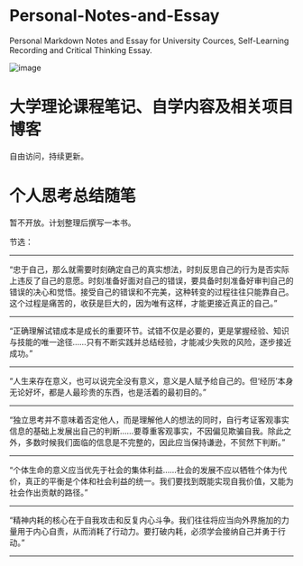# Personal-Notes-and-Essay
 Personal Markdown Notes and Essay for University Cources, Self-Learning Recording and Critical Thinking Essay.

 ![image](https://github.com/user-attachments/assets/6e3b6d08-dd35-4306-afd5-2660b9f5b60a)

# 大学理论课程笔记、自学内容及相关项目博客

自由访问，持续更新。

# 个人思考总结随笔

暂不开放。计划整理后撰写一本书。

节选：

***

“忠于自己，那么就需要时刻确定自己的真实想法，时刻反思自己的行为是否实际上违反了自己的意愿。时刻准备好面对自己的错误，要具备时刻准备好审判自己的错误的决心和觉悟。接受自己的错误和不完美，这种转变的过程往往只能靠自己。这个过程是痛苦的，收获是巨大的，因为唯有这样，才能更接近真正的自己。”

***

“正确理解试错成本是成长的重要环节。试错不仅是必要的，更是掌握经验、知识与技能的唯一途径……只有不断实践并总结经验，才能减少失败的风险，逐步接近成功。”

***

“人生来存在意义，也可以说完全没有意义，意义是人赋予给自己的。但‘经历’本身无论好坏，都是人最珍贵的东西，也是活着的最初目的。”

***

“独立思考并不意味着否定他人，而是理解他人的想法的同时，自行考证客观事实信息的基础上发展出自己的判断……要尊重客观事实，不因偏见欺骗自我。除此之外，多数时候我们面临的信息是不完整的，因此应当保持谦逊，不贸然下判断。”

***

“个体生命的意义应当优先于社会的集体利益……社会的发展不应以牺牲个体为代价，真正的平衡是个体和社会利益的统一。我们要找到既能实现自我价值，又能为社会作出贡献的路径。”

***

“精神内耗的核心在于自我攻击和反复内心斗争。我们往往将应当向外界施加的力量用于内心自责，从而消耗了行动力。要打破内耗，必须学会接纳自己并勇于行动。”

***
